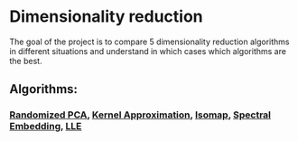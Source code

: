 # Dimensionality reduction
The goal of the project is to compare 5 dimensionality reduction algorithms in different situations and understand in which cases which algorithms are the best.

## Algorithms:
### [Randomized PCA](https://scikit-learn.org/stable/modules/decomposition.html#principal-component-analysis-pca), [Kernel Approximation](https://scikit-learn.org/stable/modules/kernel_approximation.html), [Isomap](https://scikit-learn.org/stable/modules/manifold.html#isomap), [Spectral Embedding](https://scikit-learn.org/stable/modules/manifold.html#spectral-embedding), [LLE](https://scikit-learn.org/stable/modules/manifold.html#locally-linear-embedding)
